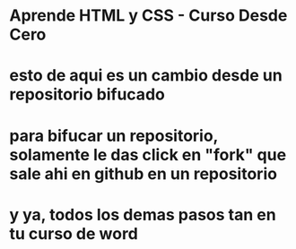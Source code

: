 # Aprende HTML y CSS - Curso Desde Cero


# esto de aqui es un cambio desde un repositorio bifucado
# para bifucar un repositorio, solamente le das click en "fork" que sale ahi en github en un repositorio
# y ya, todos los demas pasos tan en tu curso de word